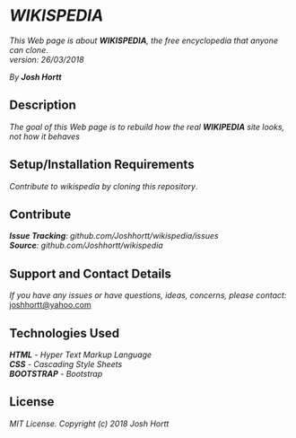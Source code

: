 # _WIKISPEDIA_

_This Web page is about **WIKISPEDIA**, the free encyclopedia that anyone can clone_.<br/>
_version: 26/03/2018_<br/>

_By **Josh Hortt**_

## Description

_The goal of this Web page is to rebuild how the real **WIKIPEDIA** site looks, not how it behaves_


## Setup/Installation Requirements

_Contribute to wikispedia by cloning this repository_.

## Contribute

_**Issue Tracking**: github.com/Joshhortt/wikispedia/issues_<br/>
_**Source**: github.com/Joshhortt/wikispedia_

## Support and Contact Details

_If you have any issues or have questions, ideas, concerns, please contact:_ joshhortt@yahoo.com

## Technologies Used

_**HTML** - Hyper Text Markup Language_<br/>
_**CSS** - Cascading Style Sheets_<br/>
_**BOOTSTRAP** - Bootstrap_

## License

*MIT License. Copyright (c) 2018 Josh Hortt*
